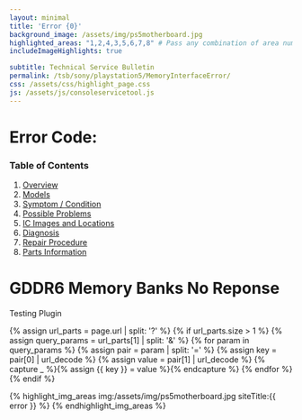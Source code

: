 ```yaml
---
layout: minimal
title: 'Error {0}'
background_image: /assets/img/ps5motherboard.jpg
highlighted_areas: "1,2,4,3,5,6,7,8" # Pass any combination of area numbers separated by 
includeImageHighlights: true

subtitle: Technical Service Bulletin
permalink: /tsb/sony/playstation5/MemoryInterfaceError/
css: /assets/css/highlight_page.css
js: /assets/js/consoleservicetool.js
---
```


# Error Code: 

### Table of Contents
1. [Overview](#overview)
2. [Models](#models)
3. [Symptom / Condition](#symptom--condition)
4. [Possible Problems](#possible-problems)
5. [IC Images and Locations](#ic-images-and-locations)
6. [Diagnosis](#diagnosis)
6. [Repair Procedure](#repair-procedure)
6. [Parts Information](#parts-information)

# GDDR6 Memory Banks No Reponse

Testing Plugin

{% assign url_parts = page.url | split: '?' %}
{% if url_parts.size > 1 %}
  {% assign query_params = url_parts[1] | split: '&' %}
  {% for param in query_params %}
    {% assign pair = param | split: '=' %}
    {% assign key = pair[0] | url_decode %}
    {% assign value = pair[1] | url_decode %}
    {% capture _ %}{% assign {{ key }} = value %}{% endcapture %}
  {% endfor %}
{% endif %}

{% highlight_img_areas img:/assets/img/ps5motherboard.jpg siteTitle:{{ error }} %}
{% endhighlight_img_areas %}